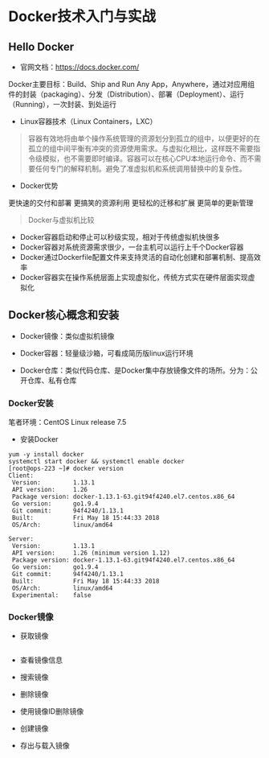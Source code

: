 # Docker技术入门与实战

## Hello Docker

- 官网文档：https://docs.docker.com/

Docker主要目标：Build、Ship and Run Any App，Anywhere，通过对应用组件的封装（packaging）、分发（Distribution）、部署（Deployment）、运行（Running），一次封装、到处运行

- Linux容器技术（Linux Containers，LXC）

> 容器有效地将由单个操作系统管理的资源划分到孤立的组中，以便更好的在孤立的组中间平衡有冲突的资源使用需求。与虚拟化相比，这样既不需要指令级模拟，也不需要即时编译。容器可以在核心CPU本地运行命令、而不需要任何专门的解释机制。避免了准虚拟机和系统调用替换中的复杂性。

- Docker优势

更快速的交付和部署
更搞笑的资源利用
更轻松的迁移和扩展
更简单的更新管理

> Docker与虚拟机比较

- Docker容器启动和停止可以秒级实现，相对于传统虚拟机快很多
- Docker容器对系统资源需求很少，一台主机可以运行上千个Docker容器
- Docker通过Dockerfile配置文件来支持灵活的自动化创建和部署机制、提高效率
- Docker容器实在操作系统层面上实现虚拟化，传统方式实在硬件层面实现虚拟化

## Docker核心概念和安装

- Docker镜像：类似虚拟机镜像

- Docker容器：轻量级沙箱，可看成简历版linux运行环境

- Docker仓库：类似代码仓库、是Docker集中存放镜像文件的场所。分为：公开仓库、私有仓库

### Docker安装

笔者环境：CentOS Linux release 7.5

- 安装Docker

```
yum -y install docker
systemctl start docker && systemctl enable docker 
[root@ops-223 ~]# docker version
Client:
 Version:         1.13.1
 API version:     1.26
 Package version: docker-1.13.1-63.git94f4240.el7.centos.x86_64
 Go version:      go1.9.4
 Git commit:      94f4240/1.13.1
 Built:           Fri May 18 15:44:33 2018
 OS/Arch:         linux/amd64

Server:
 Version:         1.13.1
 API version:     1.26 (minimum version 1.12)
 Package version: docker-1.13.1-63.git94f4240.el7.centos.x86_64
 Go version:      go1.9.4
 Git commit:      94f4240/1.13.1
 Built:           Fri May 18 15:44:33 2018
 OS/Arch:         linux/amd64
 Experimental:    false
```

### Docker镜像

- 获取镜像

```

```

- 查看镜像信息

- 搜索镜像

- 删除镜像

- 使用镜像ID删除镜像

- 创建镜像

- 存出与载入镜像








